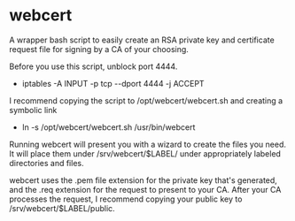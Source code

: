 # webcert
A wrapper bash script to easily create an RSA private key and certificate request file for signing by a CA of your choosing.

Before you use this script, unblock port 4444.
- iptables -A INPUT -p tcp --dport 4444 -j ACCEPT

I recommend copying the script to /opt/webcert/webcert.sh and creating a symbolic link
- ln -s /opt/webcert/webcert.sh /usr/bin/webcert

Running webcert will present you with a wizard to create the files you need. It will place them under /srv/webcert/$LABEL/ under appropriately labeled directories and files.

webcert uses the .pem file extension for the private key that's generated, and the .req extension for the request to present to your CA. After your CA processes the request, I recommend copying your public key to /srv/webcert/$LABEL/public.
